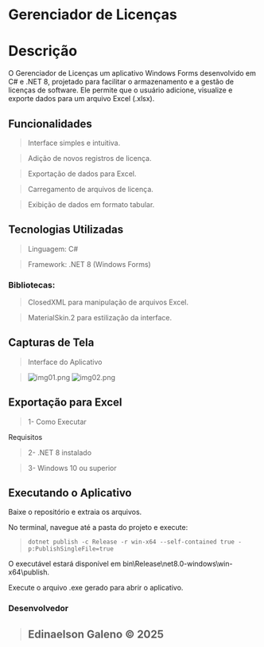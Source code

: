 # Gerenciador de Licenças

# Descrição

O Gerenciador de Licenças um aplicativo Windows Forms desenvolvido em C# e .NET 8, projetado para facilitar o armazenamento e a gestão de licenças de software. Ele permite que o usuário adicione, visualize e exporte dados para um arquivo Excel (.xlsx).

## Funcionalidades

> Interface simples e intuitiva.

> Adição de novos registros de licença.

> Exportação de dados para Excel.

> Carregamento de arquivos de licença.

> Exibição de dados em formato tabular.

## Tecnologias Utilizadas

> Linguagem: C#

> Framework: .NET 8 (Windows Forms)

### Bibliotecas:

> ClosedXML para manipulação de arquivos Excel.

> MaterialSkin.2 para estilização da interface.

## Capturas de Tela

> Interface do Aplicativo

> ![img01.png](imgs/img01.png)
> ![img02.png](imgs/img02.png)

## Exportação para Excel

 > 1- Como Executar

Requisitos

> 2- .NET 8 instalado

> 3- Windows 10 ou superior

## Executando o Aplicativo

Baixe o repositório e extraia os arquivos.

No terminal, navegue até a pasta do projeto e execute:

> `dotnet publish -c Release -r win-x64 --self-contained true -p:PublishSingleFile=true`

O executável estará disponível em bin\Release\net8.0-windows\win-x64\publish\.

Execute o arquivo .exe gerado para abrir o aplicativo.

### Desenvolvedor

> ## Edinaelson Galeno © 2025

